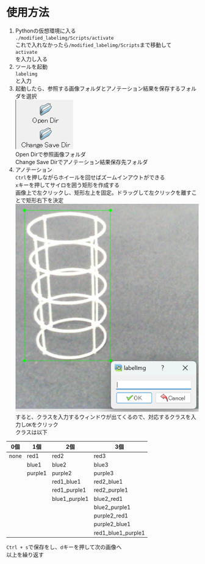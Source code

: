 # 使用方法
1. Pythonの仮想環境に入る  
`./modified_labelimg/Scripts/activate`  
これで入れなかったら`/modified_labelimg/Scripts`まで移動して  
`activate`  
を入力し入る
2. ツールを起動  
`labelimg`  
と入力
3. 起動したら、参照する画像フォルダとアノテーション結果を保存するフォルダを選択  
![alt text](<readme_images/スクリーンショット 2024-04-01 134228.png>)  
Open Dirで参照画像フォルダ  
Change Save Dirでアノテーション結果保存先フォルダ  
4. アノテーション  
`Ctrl`を押しながらホイールを回せばズームインアウトができる  
`x`キーを押してサイロを囲う矩形を作成する  
画像上で左クリックし、矩形左上を固定。ドラッグして左クリックを離すことで矩形右下を決定  
![alt text](<readme_images/スクリーンショット 2024-04-01 134915.png>)  
すると、クラスを入力するウィンドウが出てくるので、対応するクラスを入力し`OK`をクリック  
クラスは以下

|0個|1個|2個|3個|  
|----|----|---|---|  
|none|red1|red2|red3  
||blue1|blue2|blue3  
||purple1|purple2|purple3  
|||red1_blue1|red2_blue1
|||red1_purple1|red2_purple1
|||blue1_purple1|blue2_red1
||||blue2_purple1
||||purple2_red1
||||purple2_blue1
||||red1_blue1_purple1

`Ctrl + s`で保存をし、`d`キーを押して次の画像へ  
以上を繰り返す